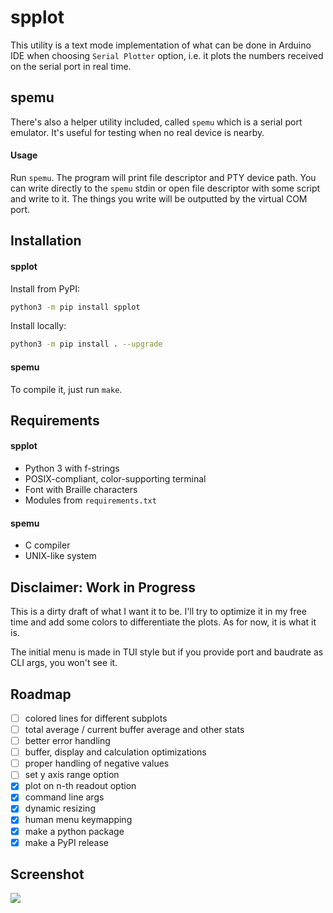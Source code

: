 # spplot

This utility is a text mode implementation of what can be done in Arduino IDE
when choosing `Serial Plotter` option, i.e. it plots the numbers received on
the serial port in real time.

## spemu

There's also a helper utility included, called `spemu` which is a serial port
emulator. It's useful for testing when no real device is nearby.

#### Usage

Run `spemu`. The program will print file descriptor and PTY device path.
You can write directly to the `spemu` stdin or open file descriptor with some
script and write to it. The things you write will be outputted by the virtual
COM port.

## Installation

#### spplot

Install from PyPI:
```bash
python3 -m pip install spplot
```

Install locally:
```bash
python3 -m pip install . --upgrade
```

#### spemu

To compile it, just run `make`.

## Requirements

#### spplot

* Python 3 with f-strings
* POSIX-compliant, color-supporting terminal
* Font with Braille characters
* Modules from `requirements.txt`

#### spemu

* C compiler
* UNIX-like system

## Disclaimer: Work in Progress

This is a dirty draft of what I want it to be. I'll try to optimize it in my
free time and add some colors to differentiate the plots. As for now, it is
what it is.

The initial menu is made in TUI style but if you provide port and baudrate as
CLI args, you won't see it.

## Roadmap

- [ ] colored lines for different subplots
- [ ] total average / current buffer average and other stats
- [ ] better error handling
- [ ] buffer, display and calculation optimizations
- [ ] proper handling of negative values
- [ ] set y axis range option
- [x] plot on n-th readout option
- [x] command line args
- [x] dynamic resizing
- [x] human menu keymapping
- [x] make a python package
- [x] make a PyPI release

## Screenshot

![](https://i.imgur.com/37MfwQr.png)
